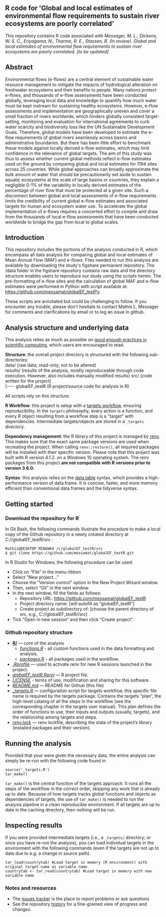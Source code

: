 ## R code for 'Global and local estimates of environmental flow requirements to sustain river ecosystems are poorly correlated'

This repository contains R code associated with _Messager, M. L., Dickens, W. S. C., Eriyagama, N., Tharme, R. E., Stassen, R. (In review). Global and local estimates of environmental flow requirements to sustain river ecosystems are poorly correlated. [to be updated]_

## Abstract
Environmental flows (e-flows) are a central element of sustainable water resource management to mitigate the impacts of 
hydrological alteration on freshwater ecosystems and their benefits to people. Many nations protect e-flows, and thousands
of e-flow assessments have been conducted globally, leveraging local data and knowledge to quantify how much water must be
kept instream for sustaining healthy ecosystems. However, e-flow assessments and implementation are geographically uneven 
and cover a small fraction of rivers worldwide, which hinders globally consistent target-setting, monitoring and evaluation 
for international agreements to curb water scarcity and biodiversity loss like the UN Sustainable Development Goals. Therefore, 
global models have been developed to estimate the e-flow requirements of global rivers seamlessly across basins and administrative 
boundaries. But there has been little effort to benchmark these models against locally derived e-flow estimates, which may 
limit confidence in the relevance of global targets. The aim of this study was thus to assess whether current global methods 
reflect e-flow estimates used on the ground by comparing global and local estimates for 1194 sites across 25 countries. 
While global approaches can broadly approximate the bulk amount of water that should be precautionarily set aside to 
sustain aquatic ecosystems at the scale of large basins or countries, they explain a negligible 0-1% of the variability 
in locally derived estimates of the percentage of river flow that must be protected at a given site. Such a disconnect
between global and local assessments of e-flow requirements limits the credibility of current global e-flow estimates and 
associated targets for human and ecosystem water use. To accelerate the global implementation of e-flows requires a concerted
effort to compile and draw from the thousands of local e-flow assessments that have been conducted worldwide to bridge the 
gap from local to global scales.

## Introduction

This repository includes the portions of the analysis conducted in R, which encompass all data analysis for comparing global and local estimates
of Mean Annual Flow (MAF) and e-flows. Files needed to run this analysis are available by downloading the study's figshare permanent repository. 
The /data folder in the figshare repository contains raw data and the directory structure enables users to reproduce our 
study using the scripts herein. The pre-formatting of e-flow sites and the calculation of global MAF and e-flow estimates were performed
in Python with script available at: https://github.com/messamat/globalEF_testPy. 

These scripts are annotated but could be challenging to follow. If you encounter any trouble, please don't hesitate
to contact Mathis L. Messager for comments and clarifications by email or to log an issue in github.

## Analysis structure and underlying data

This analysis relies as much as possible on [good enough practices in scientific computing](https://journals.plos.org/ploscompbiol/article?id=10.1371/journal.pcbi.1005510), which users are encouraged to read.

**Structure**: the overall project directory is structured with the following sub-directories:  
data/ (raw data, read-only, not to be altered)  
results/ (results of the analysis, mostly reproduceable through code execution. However, also includes manually modified results)
src/ (code written for the project)  
|---- globalEF_testR (R project/source code for analysis in R)  

All scripts rely on this structure.

**R Workflow**: this project is setup with a [targets workflow](https://docs.ropensci.org/targets/), ensuring reproducibility.
In the `targets` philosophy, every action is a function, and every R object resulting from a workflow step is a "target" with dependencies.
Intermediate targets/objects are stored in a `_targets` directory. 

**Dependency management**: the R library of this project is managed by [renv](https://rstudio.github.io/renv/articles/renv.html).
This makes sure that the exact same package versions are used when recreating the project.
When calling `renv::restore()`, all required packages will be installed with their specific version. 
Please note that this project was built with R version 4.1.2. on a Windows 10 operating system.
The renv packages from this project **are not compatible with R versions prior to version 3.6.0.**

**Syntax**: this analysis relies on the [data.table](https://rdatatable.gitlab.io/data.table/) syntax, which provides a high-performance version of data.frame. It is concise, faster, and more memory efficient than conventional data.frames and the tidyverse syntax.

## Getting started
### Download the repository for R
In Git Bash, the following commands illustrate the procedure to make a local copy of the Github repository in a newly created directory at 
C://globalEF_testR/src :

```{r, engine = 'bash', eval = FALSE}
Mathis@DESKTOP MINGW64 /c/globalEF_testR/src
$ git clone https://github.com/messamat/globalEF_testR.git
```

In R Studio for Windows, the following procedure can be used:  

* Click on “File” in the menu ribbon  
* Select “New project…”  
* Choose the “Version control” option in the New Project Wizard window.
* Then, select “Git” in the next window.
* In the next window, fill the fields as follows:  
  * Repository URL: https://github.com/messamat/globalEF_testR
  * Project directory name: [will autofill as “globalEF_testR”]  
  * Create project as subdirectory of: [choose the parent directory of src, e.g., C://globalEF_testR//src]  
* Tick “Open in new session” and then click “Create project”.  


### Github repository structure
- [**R/**](https://github.com/messamat/globalEF_testR/tree/main/R) — core of the analysis
  - [*functions.R*](https://github.com/messamat/globalEF_testR/blob/main/R/functions.R) - all custom functions used in the data formatting and analysis. 
  - [*packages.R*](https://github.com/messamat/globalEF_testR/blob/main/R/packages.R) - all packages used in the workflow.
- [*.Rprofile*](https://github.com/messamat/globalEF_testR/blob/main/.Rprofile) — used to activate renv for new R sessions launched in the project.
- [*globalEF_testR.Rproj*](https://github.com/messamat/globalEF_testR/blob/main/GeneticScaling.Rproj) — R project file.
- [*LICENSE*](https://github.com/messamat/globalEF_testR/blob/main/LICENSE) - terms of use, modification and sharing for this software.
- [*README.md*](https://github.com/messamat/globalEF_testR/blob/main/README.md) — README for Github (this file)
- [*\_targets.R*](https://github.com/messamat/globalEF_testR/blob/main/_targets.R) — configuration script for targets workflow,  this specific file name is required by the targets package. Contains the targets “plan”, the high-level catalog of all the steps in the workflow (see the corresponding chapter in the targets user manual). This plan defines the order of functions to use, their inputs and outputs (usually, targets), and the relationship among targets and steps.
- [*renv.lock*](https://github.com/messamat/globalEF_testR/blob/main/renv.lock) — renv lockfile, describing the state of the project’s library (installed packages and their version).


## Running the analysis
Provided that your were given the necessary data, the entire analysis can simply be re-run with the following code found in 
```{r rmake, eval = FALSE}
source('_targets.R')
tar_make()
```
`tar_make()` is the central function of the targets approach. It runs all the steps of the workflow in the correct order, skipping any work that is already up to date. Because of how targets tracks global functions and objects as dependencies of targets, the use of `tar_make()`  is needed to run the analysis pipeline in a clean reproducible environment. If all targets are up to date in the caching directory, then nothing will be run.

## Inspecting results
If you were provided intermediate targets (i.e., a `_targets/` directory; or once you have re-run the analysis), you can load individual targets in the environment with the following commands (even if the targets are not up to date due to e.g. a change in source path). 
``` {r loadtarg, eval = FALSE}
tar_load(countrytab) #Load target in memory (R environment) with original target name as variable name 
countrytab <- tar_read(countrytab) #Load target in memory with new variable name
```

### Notes and resources 
* The [issues tracker](https://github.com/messamat/globalEF_testR/issues) is the place to report problems or ask questions 
* See the repository [history](https://github.com/messamat/globalEF_testR/issues/commits/master) for a fine-grained view of progress and changes.